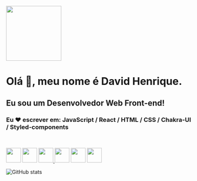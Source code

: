 [<img src='https://user-images.githubusercontent.com/98848860/183235625-bd6951f4-7d49-4ec1-bac6-5d99d10778a3.jpg' height='150'>](https://www.linkedin.com/in/david-henrique-2a9135238/)

# Olá 👋, meu nome é David Henrique.
## Eu sou um Desenvolvedor Web Front-end!

### Eu ❤ escrever em: JavaScript / React / HTML / CSS / Chakra-UI / Styled-components

<br />

 [<img src='https://cdn-icons-png.flaticon.com/512/5968/5968292.png' height='40'>](https://www.linkedin.com/in/david-henrique-2a9135238/) [<img src='https://upload.wikimedia.org/wikipedia/commons/thumb/a/a7/React-icon.svg/2300px-React-icon.svg.png' height='40'>](https://www.linkedin.com/in/david-henrique-2a9135238/) [<img src='https://cdn-icons-png.flaticon.com/512/1051/1051277.png' height='40'> ](https://www.linkedin.com/in/david-henrique-2a9135238/)
[<img src='https://cdn-icons-png.flaticon.com/512/732/732190.png' height='40'>](https://www.linkedin.com/in/david-henrique-2a9135238/) [<img src='https://www.coffeeclass.io/logos/chakra-ui.png' height='40'>](https://www.linkedin.com/in/david-henrique-2a9135238/) [<img src='https://avatars.githubusercontent.com/u/20658825?s=200&v=4' height='40'>](https://www.linkedin.com/in/david-henrique-2a9135238/)

![GitHub stats](https://github-readme-stats.vercel.app/api?username=davidshenrique&show_icons=true&theme=radical) 

